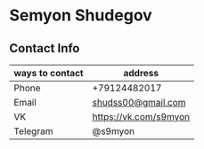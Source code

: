 # Semyon Shudegov

## Contact Info
ways to contact | address
-|-
Phone | +79124482017
Email | shudss00@gmail.com
VK | https://vk.com/s9myon
Telegram | @s9myon
